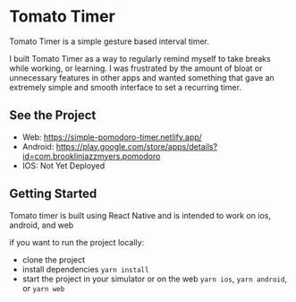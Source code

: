 # Tomato Timer
Tomato Timer is a simple gesture based interval timer.

I built Tomato Timer as a way to regularly remind myself to take breaks while working, or learning.
I was frustrated by the amount of bloat or unnecessary features in other apps and wanted something that gave an extremely simple and smooth interface to set a recurring timer.

## See the Project
- Web: https://simple-pomodoro-timer.netlify.app/
- Android: https://play.google.com/store/apps/details?id=com.brooklinjazzmyers.pomodoro
- IOS: Not Yet Deployed

## Getting Started
Tomato timer is built using React Native and is intended to work on ios, android, and web

if you want to run the project locally:
- clone the project
- install dependencies
`yarn install`
- start the project in your simulator or on the web
`yarn ios`, `yarn android`, or `yarn web`

